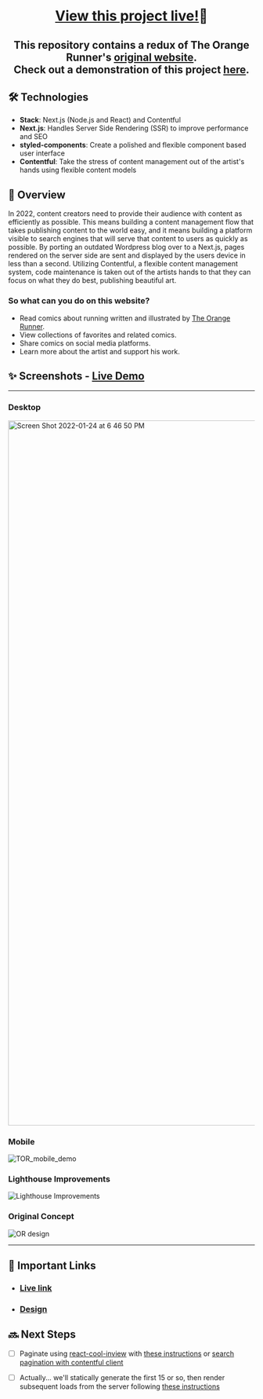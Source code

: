 <h1 align="center" ><a href="https://the-orange-runner.vercel.app/">View this project live!</a>🎉</h1>

<h2 align="center">This repository contains a redux of The Orange Runner's <a href="https://theorangerunner.com/">original website</a>.<br>Check out a demonstration of this project <a href="https://youtu.be/G9VpHw2V0II">here</a>.</h2>

## 🛠 Technologies

- **Stack**: Next.js (Node.js and React) and Contentful
- **Next.js**: Handles Server Side Rendering (SSR) to improve performance and SEO
- **styled-components**: Create a polished and flexible component based user interface
- **Contentful**: Take the stress of content management out of the artist's hands using flexible content models

## 📣 Overview

In 2022, content creators need to provide their audience with content as efficiently as possible. This means building a content management flow that takes publishing content to the world easy, and it means building a platform visible to search engines that will serve that content to users as quickly as possible. By porting an outdated Wordpress blog over to a Next.js, pages rendered on the server side are sent and displayed by the users device in less than a second. Utilizing Contentful, a flexible content management system, code maintenance is taken out of the artists hands to that they can focus on what they do best, publishing beautiful art.

### So what can you do on this website?

- Read comics about running written and illustrated by [The Orange Runner](https://www.instagram.com/theorangerunner/?hl=en).
- View collections of favorites and related comics.
- Share comics on social media platforms.
- Learn more about the artist and support his work.

## ✨ Screenshots - [Live Demo](https://youtu.be/G9VpHw2V0II)

---

### Desktop

<img width="1436" alt="Screen Shot 2022-01-24 at 6 46 50 PM" src="https://user-images.githubusercontent.com/74033573/150889549-ead4741e-838a-44bc-a6fb-08d2c505a249.png">

### Mobile

![TOR_mobile_demo](https://user-images.githubusercontent.com/74033573/150889524-0871b441-be87-4b88-a168-e9111bed7c93.png)


### Lighthouse Improvements

![Lighthouse Improvements](https://user-images.githubusercontent.com/74033573/150889501-43ba467c-ed50-47f5-b0a1-771e39cc9d2c.png)

### Original Concept

![OR design](https://user-images.githubusercontent.com/74033573/149850940-ae1ed95e-53da-4977-b9e3-b37f287928d8.jpeg)

---

## 🔗 Important Links

- ### [Live link](https://the-orange-runner.vercel.app/)
- ### [Design](https://user-images.githubusercontent.com/74033573/149850940-ae1ed95e-53da-4977-b9e3-b37f287928d8.jpeg)

## 🔜 Next Steps

- [ ] Paginate using [react-cool-inview](https://github.com/wellyshen/react-cool-inview) with [these instructions](https://www.youtube.com/watch?v=_cccpx2Bw_g&ab_channel=BetterDev) or [search pagination with contentful client](https://www.contentful.com/developers/docs/javascript/tutorials/using-js-cda-sdk/)

- [ ] Actually... we'll statically generate the first 15 or so, then render subsequent loads from the server following [these instructions](https://stackoverflow.com/questions/67624601/how-to-implement-infinite-scroll-in-next-js) 
